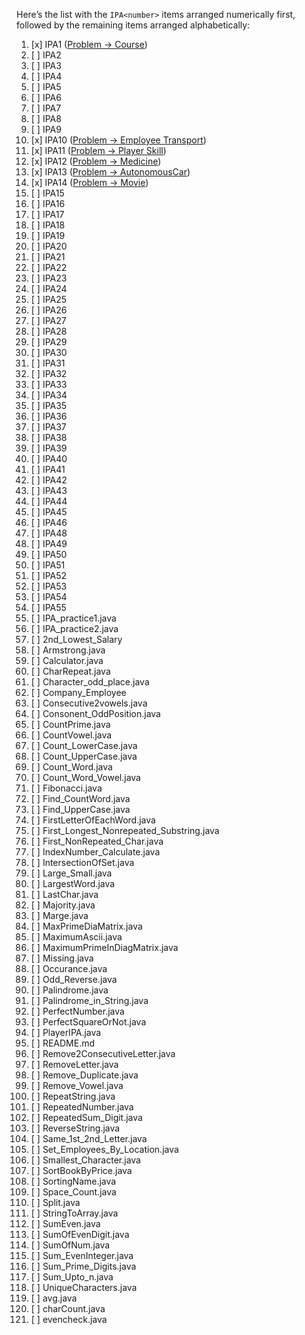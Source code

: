 Here’s the list with the `IPA<number>` items arranged numerically first, followed by the remaining items arranged alphabetically:

1. [x] IPA1 ([Problem -> Course](Problem37_Course.java))
2. [ ] IPA2
3. [ ] IPA3
4. [ ] IPA4
5. [ ] IPA5
6. [ ] IPA6
7. [ ] IPA7
8. [ ] IPA8
9. [ ] IPA9
10. [x] IPA10 ([Problem -> Employee Transport](Problem21_EmployeeTransport.java))
11. [x] IPA11 ([Problem -> Player Skill](Problem22_PlayerSkill.java))
12. [x] IPA12 ([Problem -> Medicine](Problem9_Medicine.java))
13. [x] IPA13 ([Problem -> AutonomousCar](Problem23_AutonomousCar.java))
14. [x] IPA14 ([Problem -> Movie](Problem38_Movie.java))
15. [ ] IPA15
16. [ ] IPA16
17. [ ] IPA17
18. [ ] IPA18
19. [ ] IPA19
20. [ ] IPA20
21. [ ] IPA21
22. [ ] IPA22
23. [ ] IPA23
24. [ ] IPA24
25. [ ] IPA25
26. [ ] IPA26
27. [ ] IPA27
28. [ ] IPA28
29. [ ] IPA29
30. [ ] IPA30
31. [ ] IPA31
32. [ ] IPA32
33. [ ] IPA33
34. [ ] IPA34
35. [ ] IPA35
36. [ ] IPA36
37. [ ] IPA37
38. [ ] IPA38
39. [ ] IPA39
40. [ ] IPA40
41. [ ] IPA41
42. [ ] IPA42
43. [ ] IPA43
44. [ ] IPA44
45. [ ] IPA45
46. [ ] IPA46
47. [ ] IPA48
48. [ ] IPA49
49. [ ] IPA50
50. [ ] IPA51
51. [ ] IPA52
52. [ ] IPA53
53. [ ] IPA54
54. [ ] IPA55
55. [ ] IPA_practice1.java
56. [ ] IPA_practice2.java
57. [ ] 2nd_Lowest_Salary
58. [ ] Armstrong.java
59. [ ] Calculator.java
60. [ ] CharRepeat.java
61. [ ] Character_odd_place.java
62. [ ] Company_Employee
63. [ ] Consecutive2vowels.java
64. [ ] Consonent_OddPosition.java
65. [ ] CountPrime.java
66. [ ] CountVowel.java
67. [ ] Count_LowerCase.java
68. [ ] Count_UpperCase.java
69. [ ] Count_Word.java
70. [ ] Count_Word_Vowel.java
71. [ ] Fibonacci.java
72. [ ] Find_CountWord.java
73. [ ] Find_UpperCase.java
74. [ ] FirstLetterOfEachWord.java
75. [ ] First_Longest_Nonrepeated_Substring.java
76. [ ] First_NonRepeated_Char.java
77. [ ] IndexNumber_Calculate.java
78. [ ] IntersectionOfSet.java
79. [ ] Large_Small.java
80. [ ] LargestWord.java
81. [ ] LastChar.java
82. [ ] Majority.java
83. [ ] Marge.java
84. [ ] MaxPrimeDiaMatrix.java
85. [ ] MaximumAscii.java
86. [ ] MaximumPrimeInDiagMatrix.java
87. [ ] Missing.java
88. [ ] Occurance.java
89. [ ] Odd_Reverse.java
90. [ ] Palindrome.java
91. [ ] Palindrome_in_String.java
92. [ ] PerfectNumber.java
93. [ ] PerfectSquareOrNot.java
94. [ ] PlayerIPA.java
95. [ ] README.md
96. [ ] Remove2ConsecutiveLetter.java
97. [ ] RemoveLetter.java
98. [ ] Remove_Duplicate.java
99. [ ] Remove_Vowel.java
100. [ ] RepeatString.java
101. [ ] RepeatedNumber.java
102. [ ] RepeatedSum_Digit.java
103. [ ] ReverseString.java
104. [ ] Same_1st_2nd_Letter.java
105. [ ] Set_Employees_By_Location.java
106. [ ] Smallest_Character.java
107. [ ] SortBookByPrice.java
108. [ ] SortingName.java
109. [ ] Space_Count.java
110. [ ] Split.java
111. [ ] StringToArray.java
112. [ ] SumEven.java
113. [ ] SumOfEvenDigit.java
114. [ ] SumOfNum.java
115. [ ] Sum_EvenInteger.java
116. [ ] Sum_Prime_Digits.java
117. [ ] Sum_Upto_n.java
118. [ ] UniqueCharacters.java
119. [ ] avg.java
120. [ ] charCount.java
121. [ ] evencheck.java